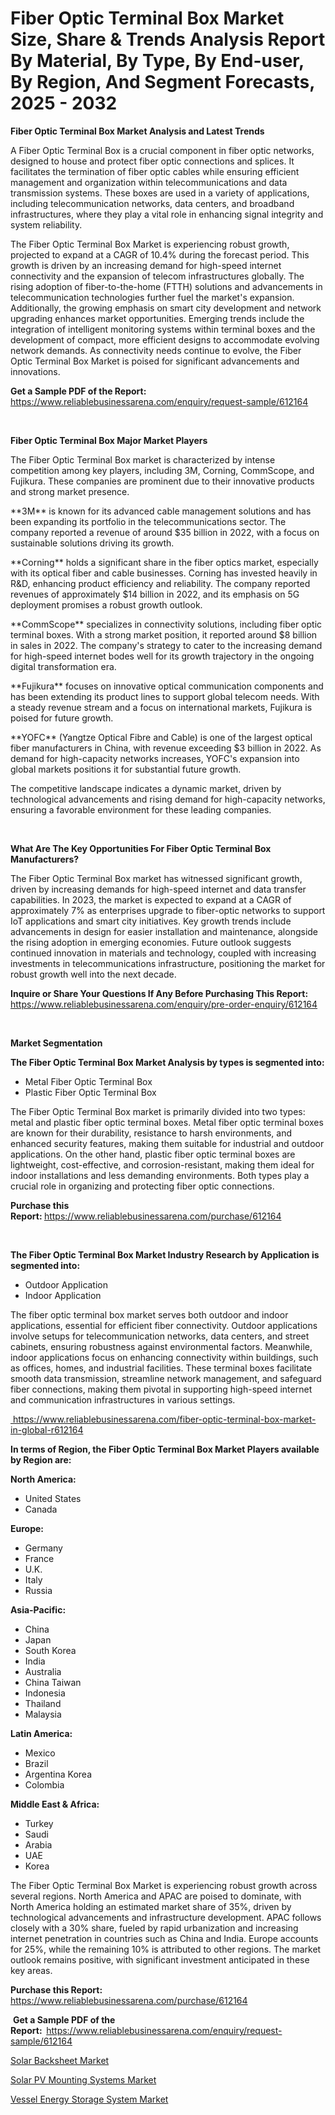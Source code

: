 <p><h1>Fiber Optic Terminal Box Market Size, Share & Trends Analysis Report By Material, By Type, By End-user, By Region, And Segment Forecasts, 2025 - 2032</h1></p><p><strong>Fiber Optic Terminal Box Market Analysis and Latest Trends</strong></p>
<p><p>A Fiber Optic Terminal Box is a crucial component in fiber optic networks, designed to house and protect fiber optic connections and splices. It facilitates the termination of fiber optic cables while ensuring efficient management and organization within telecommunications and data transmission systems. These boxes are used in a variety of applications, including telecommunication networks, data centers, and broadband infrastructures, where they play a vital role in enhancing signal integrity and system reliability.</p><p>The Fiber Optic Terminal Box Market is experiencing robust growth, projected to expand at a CAGR of 10.4% during the forecast period. This growth is driven by an increasing demand for high-speed internet connectivity and the expansion of telecom infrastructures globally. The rising adoption of fiber-to-the-home (FTTH) solutions and advancements in telecommunication technologies further fuel the market's expansion. Additionally, the growing emphasis on smart city development and network upgrading enhances market opportunities. Emerging trends include the integration of intelligent monitoring systems within terminal boxes and the development of compact, more efficient designs to accommodate evolving network demands. As connectivity needs continue to evolve, the Fiber Optic Terminal Box Market is poised for significant advancements and innovations.</p></p>
<p><strong>Get a Sample PDF of the Report:&nbsp;</strong> <a href="https://www.reliablebusinessarena.com/enquiry/request-sample/612164?utm_campaign=1891&utm_medium=2&utm_source=Github&utm_content=ia&utm_term=07042025&utm_id=fiber-optic-terminal-box">https://www.reliablebusinessarena.com/enquiry/request-sample/612164</a></p>
<p>&nbsp;</p>
<p><strong>Fiber Optic Terminal Box Major Market Players</strong></p>
<p><p>The Fiber Optic Terminal Box market is characterized by intense competition among key players, including 3M, Corning, CommScope, and Fujikura. These companies are prominent due to their innovative products and strong market presence.</p><p>**3M** is known for its advanced cable management solutions and has been expanding its portfolio in the telecommunications sector. The company reported a revenue of around $35 billion in 2022, with a focus on sustainable solutions driving its growth.</p><p>**Corning** holds a significant share in the fiber optics market, especially with its optical fiber and cable businesses. Corning has invested heavily in R&D, enhancing product efficiency and reliability. The company reported revenues of approximately $14 billion in 2022, and its emphasis on 5G deployment promises a robust growth outlook.</p><p>**CommScope** specializes in connectivity solutions, including fiber optic terminal boxes. With a strong market position, it reported around $8 billion in sales in 2022. The company's strategy to cater to the increasing demand for high-speed internet bodes well for its growth trajectory in the ongoing digital transformation era.</p><p>**Fujikura** focuses on innovative optical communication components and has been extending its product lines to support global telecom needs. With a steady revenue stream and a focus on international markets, Fujikura is poised for future growth.</p><p>**YOFC** (Yangtze Optical Fibre and Cable) is one of the largest optical fiber manufacturers in China, with revenue exceeding $3 billion in 2022. As demand for high-capacity networks increases, YOFC's expansion into global markets positions it for substantial future growth.</p><p>The competitive landscape indicates a dynamic market, driven by technological advancements and rising demand for high-capacity networks, ensuring a favorable environment for these leading companies.</p></p>
<p>&nbsp;</p>
<p><strong>What Are The Key Opportunities For Fiber Optic Terminal Box Manufacturers?</strong></p>
<p><p>The Fiber Optic Terminal Box market has witnessed significant growth, driven by increasing demands for high-speed internet and data transfer capabilities. In 2023, the market is expected to expand at a CAGR of approximately 7% as enterprises upgrade to fiber-optic networks to support IoT applications and smart city initiatives. Key growth trends include advancements in design for easier installation and maintenance, alongside the rising adoption in emerging economies. Future outlook suggests continued innovation in materials and technology, coupled with increasing investments in telecommunications infrastructure, positioning the market for robust growth well into the next decade.</p></p>
<p><strong>Inquire or Share Your Questions If Any Before Purchasing This Report:</strong> <a href="https://www.reliablebusinessarena.com/enquiry/pre-order-enquiry/612164?utm_campaign=1891&utm_medium=2&utm_source=Github&utm_content=ia&utm_term=07042025&utm_id=fiber-optic-terminal-box">https://www.reliablebusinessarena.com/enquiry/pre-order-enquiry/612164</a></p>
<p>&nbsp;</p>
<p><strong>Market Segmentation</strong></p>
<p><strong>The Fiber Optic Terminal Box Market Analysis by types is segmented into:</strong></p>
<p><ul><li>Metal Fiber Optic Terminal Box</li><li>Plastic Fiber Optic Terminal Box</li></ul></p>
<p><p>The Fiber Optic Terminal Box market is primarily divided into two types: metal and plastic fiber optic terminal boxes. Metal fiber optic terminal boxes are known for their durability, resistance to harsh environments, and enhanced security features, making them suitable for industrial and outdoor applications. On the other hand, plastic fiber optic terminal boxes are lightweight, cost-effective, and corrosion-resistant, making them ideal for indoor installations and less demanding environments. Both types play a crucial role in organizing and protecting fiber optic connections.</p></p>
<p><strong>Purchase this Report:&nbsp;</strong><a href="https://www.reliablebusinessarena.com/purchase/612164?utm_campaign=1891&utm_medium=2&utm_source=Github&utm_content=ia&utm_term=07042025&utm_id=fiber-optic-terminal-box">https://www.reliablebusinessarena.com/purchase/612164</a></p>
<p>&nbsp;</p>
<p><strong>The Fiber Optic Terminal Box Market Industry Research by Application is segmented into:</strong></p>
<p><ul><li>Outdoor Application</li><li>Indoor Application</li></ul></p>
<p><p>The fiber optic terminal box market serves both outdoor and indoor applications, essential for efficient fiber connectivity. Outdoor applications involve setups for telecommunication networks, data centers, and street cabinets, ensuring robustness against environmental factors. Meanwhile, indoor applications focus on enhancing connectivity within buildings, such as offices, homes, and industrial facilities. These terminal boxes facilitate smooth data transmission, streamline network management, and safeguard fiber connections, making them pivotal in supporting high-speed internet and communication infrastructures in various settings.</p></p>
<p><a href="https://www.reliablebusinessarena.com/fiber-optic-terminal-box-market-in-global-r612164?utm_campaign=1891&utm_medium=2&utm_source=Github&utm_content=ia&utm_term=07042025&utm_id=fiber-optic-terminal-box">&nbsp;https://www.reliablebusinessarena.com/fiber-optic-terminal-box-market-in-global-r612164</a></p>
<p><strong>In terms of Region, the Fiber Optic Terminal Box Market Players available by Region are:</strong></p>
<p>
    <p> <strong> North America: </strong>
        <ul>
            <li>United States</li>
            <li>Canada</li>
        </ul>
        </p> 
    <p> <strong> Europe: </strong>
        <ul>
            <li>Germany</li>
            <li>France</li>
            <li>U.K.</li>
            <li>Italy</li>
            <li>Russia</li>
        </ul>
        </p> 
    <p> <strong> Asia-Pacific: </strong>
        <ul>
            <li>China</li>
            <li>Japan</li>
            <li>South Korea</li>
            <li>India</li>
            <li>Australia</li>
            <li>China Taiwan</li>
            <li>Indonesia</li>
            <li>Thailand</li>
            <li>Malaysia</li>
        </ul>
        </p> 
    <p> <strong> Latin America: </strong>
        <ul>
            <li>Mexico</li>
            <li>Brazil</li>
            <li>Argentina Korea</li>
            <li>Colombia</li>
        </ul>
        </p> 
    <p> <strong> Middle East & Africa: </strong>
        <ul>
            <li>Turkey</li>
            <li>Saudi</li>
            <li>Arabia</li>
            <li>UAE</li>
            <li>Korea</li>
        </ul>
    </p>
    </p>
<p><p>The Fiber Optic Terminal Box Market is experiencing robust growth across several regions. North America and APAC are poised to dominate, with North America holding an estimated market share of 35%, driven by technological advancements and infrastructure development. APAC follows closely with a 30% share, fueled by rapid urbanization and increasing internet penetration in countries such as China and India. Europe accounts for 25%, while the remaining 10% is attributed to other regions. The market outlook remains positive, with significant investment anticipated in these key areas.</p></p>
<p><strong>Purchase this Report: </strong><a href="https://www.reliablebusinessarena.com/purchase/612164?utm_campaign=1891&utm_medium=2&utm_source=Github&utm_content=ia&utm_term=07042025&utm_id=fiber-optic-terminal-box">https://www.reliablebusinessarena.com/purchase/612164</a></p>
<p>&nbsp;<strong>Get a Sample PDF of the Report:&nbsp;&nbsp;</strong><a href="https://www.reliablebusinessarena.com/enquiry/request-sample/612164?utm_campaign=1891&utm_medium=2&utm_source=Github&utm_content=ia&utm_term=07042025&utm_id=fiber-optic-terminal-box">https://www.reliablebusinessarena.com/enquiry/request-sample/612164</a></p>
<p><strong></strong></p>
<p><p><a href="https://github.com/Krish2023na/Market-Research-Report-List-7/blob/main/solar-backsheet-market.md?utm_campaign=1891&utm_medium=2&utm_source=Github&utm_content=ia&utm_term=07042025&utm_id=fiber-optic-terminal-box">Solar Backsheet Market</a></p><p><a href="https://github.com/RickHolmes3/Market-Research-Report-List-7/blob/main/solar-pv-mounting-systems-market.md?utm_campaign=1891&utm_medium=2&utm_source=Github&utm_content=ia&utm_term=07042025&utm_id=fiber-optic-terminal-box">Solar PV Mounting Systems Market</a></p><p><a href="https://github.com/aarenlazosw3/Market-Research-Report-List-1/blob/main/vessel-energy-storage-system-market.md?utm_campaign=1891&utm_medium=2&utm_source=Github&utm_content=ia&utm_term=07042025&utm_id=fiber-optic-terminal-box">Vessel Energy Storage System Market</a></p></p>
